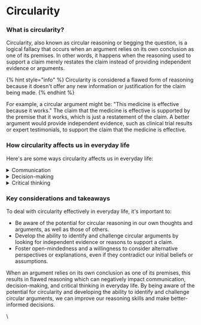 # Circularity

### What is circularity?

Circularity, also known as circular reasoning or begging the question, is a logical fallacy that occurs when an argument relies on its own conclusion as one of its premises. In other words, it happens when the reasoning used to support a claim merely restates the claim instead of providing independent evidence or arguments.&#x20;

{% hint style="info" %}
Circularity is considered a flawed form of reasoning because it doesn't offer any new information or justification for the claim being made.
{% endhint %}

For example, a circular argument might be: "This medicine is effective because it works." The claim that the medicine is effective is supported by the premise that it works, which is just a restatement of the claim. A better argument would provide independent evidence, such as clinical trial results or expert testimonials, to support the claim that the medicine is effective.

### How circularity affects us in everyday life&#x20;

Here's are some ways circularity affects us in everyday life:

<details>

<summary>Communication</summary>

Circular reasoning can lead to unproductive discussions or debates, as it doesn't provide any new information or evidence to support a claim. This can make it difficult to reach a consensus or find common ground on contentious issues.

</details>

<details>

<summary>Decision-making</summary>

Relying on circular arguments can result in poor decision-making, as it may lead us to accept claims without sufficient evidence or justification. This can result in biased or ill-informed choices.

</details>

<details>

<summary>Critical thinking</summary>

Encountering circular reasoning in our own thoughts or the arguments of others can help us develop our critical thinking skills by forcing us to recognise and question the underlying assumptions and logic of our beliefs.

</details>

### Key considerations and takeaways

To deal with circularity effectively in everyday life, it's important to:

* Be aware of the potential for circular reasoning in our own thoughts and arguments, as well as those of others.
* Develop the ability to identify and challenge circular arguments by looking for independent evidence or reasons to support a claim.
* Foster open-mindedness and a willingness to consider alternative perspectives or explanations, even if they contradict our initial beliefs or assumptions.

When an argument relies on its own conclusion as one of its premises, this results in flawed reasoning which can negatively impact communication, decision-making, and critical thinking in everyday life. By being aware of the potential for circularity and developing the ability to identify and challenge circular arguments, we can improve our reasoning skills and make better-informed decisions.

\
